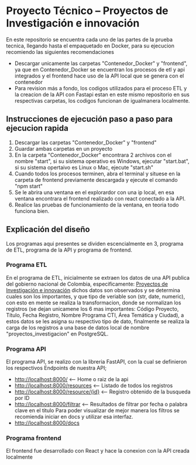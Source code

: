 # Proyecto Técnico – Proyectos de Investigación e innovación

En este repositorio se encuentra cada uno de las partes de la prueba tecnica, llegando hasta el empaquetado en Docker, para su ejecucion recomiendo las siguientes recomendaciones

- Descargar unicamente las carpetas "Contenedor_Docker" y "frontend", ya que en Contenedor_Docker se encuentran los procesos de etl y api integrados y el frontend hace uso de la API local que se genera con el contenedor
- Para revision más a fondo, los codigos utilizados para el proceso ETL y la creacion de la API con Fastapi estan en este mismo repositorio en sus respectivas carpetas, los codigos funcionan de igualmanera localmente.

## Instrucciones de ejecución paso a paso para ejecucion rapida

1. Descargar las carpetas "Contenedor_Docker" y "frontend"
2. Guardar ambas carpetas en un proyecto
3. En la carpeta "Contenedor_Docker" encontrara 2 archivos con el nombre "start", si su sistema operativo es Windows, ejecutar "start.bat", si su sistema opertaivo es Linux o Mac, ejecute "start.sh"
4. Cuando todos los procesos terminen, abra el terminal y situese en la carpeta de frontend previamente descargada y ejecute el comando "npm start"
5. Se le abrira una ventana en el explorardor con una ip local, en esa ventana encontrara el frontend realizado con react conectado a la API.
6. Realice las pruebas de funcionamiento de la ventana, en teoria todo funciona bien.

## Explicación del diseño
Los programas aqui presentes se dividen escencialmente en 3, programa de ETL, programa de la API y programa de frontend. 

### Programa ETL
En el programa de ETL, inicialmente se extraen los datos de una API publica del gobierno nacional de Colombia, especificamente: [Proyectos de Investigación e innovación](https://dev.socrata.com/foundry/www.datos.gov.co/6hgx-q9pi) dichos datos son observados y se determina cuales son los importantes, y que tipo de veriable son (str, date, numeric), con esto en mente se realiza la transformacion, donde se normalizan los registros (se dejan unicamene los 6 mas importantes: Código Proyecto, Título, Fecha Registro, Nombre Programa CTI, Área Temática y Ciudad), a estos datos se les asigna su respectivo tipo de dato, finalmente se realiza la carga de los registros a una base de datos local de nombre "proyectos_investigacion" en PostgreSQL.

### Programa API
El programa API, se realizo con la libreria FastAPI, con la cual se definieron los respectivos Endpoints de nuestra API;
- [http://localhost:8000/](http://localhost:8000/)  <-- Home o raiz de la api
- [http://localhost:8000/resources](http://localhost:8000/resources) <-- Listado de todos los registros
- [http://localhost:8000/resource/{id}](http://localhost:8000/1) <-- Registro obtenido de la busqueda por ID
- [http://localhost:8000/filtrar](http://localhost:8000/filtrar) <-- Resultados de filtrar por fecha o palabra clave en el titulo
Para poder visualizar de mejor manera los filtros se recomienda iniciar en docs y utilizar esa interfaz.
- [http://localhost:8000/docs](http://localhost:8000/docs)

### Programa frontend
El frontend fue desarrollado con React y hace la conexion con la API creada localmente

